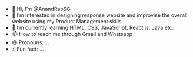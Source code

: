 - 👋 Hi, I’m @AnandRaoSG
- 👀 I’m interested in designing response website and improvise the overall website using my Product Management skills.
- 🌱 I’m currently learning HTML, CSS, JavaScript, React js, Java etc.
- 📫 How to reach me through Gmail and Whatsapp
- 😄 Pronouns: ...
- ⚡ Fun fact: ...

<!---
AnandRaoSG/AnandRaoSG is a ✨ special ✨ repository because its `README.md` (this file) appears on your GitHub profile.
You can click the Preview link to take a look at your changes.
--->
